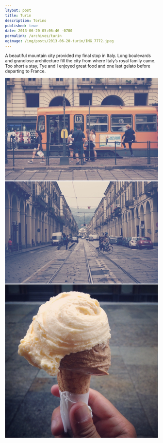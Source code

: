 ```yaml
---
layout: post
title: Turin
description: Torino
published: true
date: 2013-06-20 05:06:46 -0700
permalink: /archives/turin
ogimage: /img/posts/2013-06-20-turin/IMG_7772.jpeg
---
```

A beautiful mountain city provided my final stop in Italy. Long boulevards and grandiose architecture fill the city from where Italy’s royal family came. Too short a stay, Tye and I enjoyed great food and one last gelato before departing to France.

![Tram][1] 
![Long view toward Piazza Vittorio Veneto][2] 
![Gelato][3]

[1]: /img/posts/2013-06-20-turin/IMG_0349.jpeg
[2]: /img/posts/2013-06-20-turin/IMG_0350.jpeg
[3]: /img/posts/2013-06-20-turin/IMG_7772.jpeg